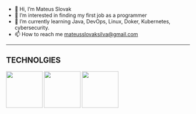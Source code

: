 - 👋 Hi, I’m Mateus Slovak
- 👀 I’m interested in  finding my first job as a programmer
- 🌱 I’m currently learning  Java, DevOps, Linux, Doker, Kubernetes, cybersecurity.
- 📫 How to reach me  mateusslovaksilva@gmail.com

-------
## TECHNOLGIES
<img src="https://cdn.jsdelivr.net/gh/devicons/devicon@latest/icons/java/java-original-wordmark.svg" width="100px"/>
<img src="https://cdn.jsdelivr.net/gh/devicons/devicon@latest/icons/linux/linux-original.svg" width="100px"/>
<img src="https://cdn.jsdelivr.net/gh/devicons/devicon@latest/icons/docker/docker-original-wordmark.svg" width="100px"/>          
<!---
MateusSlovakSilva/MateusSlovakSilva is a ✨ special ✨ repository because its `README.md` (this file) appears on your GitHub p
You can click the Preview link to take a look at your changes.
--->
